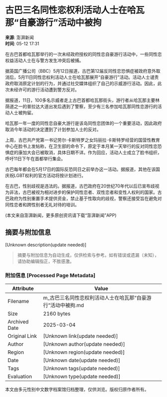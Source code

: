 # 古巴三名同性恋权利活动人士在哈瓦那“自豪游行”活动中被拘

**来源**: 澎湃新闻  
**时间**: 05-12 17:31  

在古巴首都哈瓦那举行的一次未经政府授权的同性恋自豪游行活动中，一些同性恋权益活动人士在与警方发生冲突后被捕。

据英国广播公司（BBC）5月12日报道，古巴第12届反同性恋恐惧症被政府意外取消后，5月11日同性恋权利活动人士在哈瓦那展开“自豪游行”活动。活动人士谴责政府取消原定计划的行为，并通过社交媒体组织了自己的示威游行活动。因此，此次未经许可的游行活动遭到警方反对。

据报道，11日，100多名示威者走上古巴首都哈瓦那街头，游行者从哈瓦那主要林荫道之一的普拉达大道出发后遇到了警察，至少有三名参加哈瓦那同性恋游行的活动人士被拘留。

哈瓦那一年一度的同性恋自豪大游行是该岛同性恋团体的一个重要活动，因此政府取消今年活动的决定遭到了计划参加人士的反对。

上周，古巴共产党第一书记劳尔·卡斯特罗之女玛丽拉·卡斯特罗经营的国营性教育中心在脸书上发帖称，在卫生部的命令下，原定于本月某一天举行的反对同性恋恐惧症的康加大会已被取消，具体日期不详。作为回应，活动人士成立了脸书组织，呼吁11日下午在首都举行集会。

古巴每年都会在5月17日的国际反恐同日之前举办这一活动。据报道，其他在该国庆祝LGBT权利的官方活动将按计划进行。

在古巴，性别歧视是违法的。据报道，古巴政府在20世纪70年代以后已宣布歧视为非法，古巴被视为相对进步的保护同性恋者、双性恋者和变性人权利的国家。古巴政府为性别重置手术提供资金，禁止基于性取向的歧视，警察还接受旨在避免对同性恋者和跨性别者无礼对待的培训。

(本文来自澎湃新闻，更多原创资讯请下载“澎湃新闻”APP)
<!-- tcd_original_link https://m.thepaper.cn/wifiKey_detail.jsp?contid=3439846&from=wifiKey -->


## 摘要与附加信息

<!-- tcd_abstract -->
[Unknown description(update needed)]
<!-- tcd_abstract_end -->

> 摘要与附加信息为自动生成，仅供检索与参考。如有错误或遗漏（未知），请协助编辑指正，不胜感激。

### 附加信息 [Processed Page Metadata]

| Attribute       | Value                                  |
|-----------------|----------------------------------------|
| Filename        | m_古巴三名同性恋权利活动人士在哈瓦那“自豪游行”活动中被拘.md                             |
| Size            | 2160 bytes                           |
| Archived Date   | 2025-03-04                             |
| Original Link   | [Unknown link(update needed)]                       |
| Author          | [Unknown author(update needed)]                               |
| Region          | [Unknown region(update needed)]                               |
| Date            | [Unknown date(update needed)]                                 |
| Tags            | [Unknown tags(update needed)]                                 |
| Evaluation            | [Unknown type(update needed)]                                 |
<!-- tcd_table_end -->

本文由多元性别中文数字档案馆归档整理，仅供浏览。版权归原作者所有。
